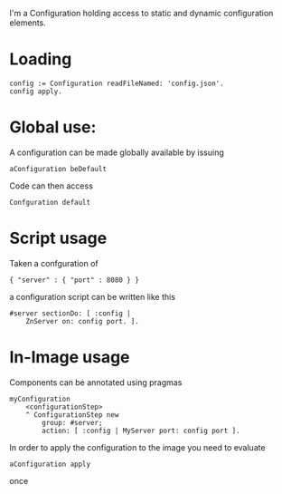 I'm a Configuration holding access to static and dynamic configuration elements.

Loading
=======

	config := Configuration readFileNamed: 'config.json'.
	config apply.
	
Global use: 
===========

A configuration can be made globally available by issuing 

	aConfiguration beDefault
	
Code can then access 
	
	Confguration default 
	
Script usage
============

Taken a confguration of

	{ "server" : { "port" : 8080 } }

a configuration script can be written like this

	#server sectionDo: [ :config |
		ZnServer on: config port. ].

In-Image usage 
==============

Components can be annotated using pragmas 

	myConfiguration
		<configurationStep>
		^ ConfigurationStep new
			group: #server;
			action: [ :config | MyServer port: config port ].
			
In order to apply the configuration to the image you need to evaluate 

	aConfiguration apply 
	
once